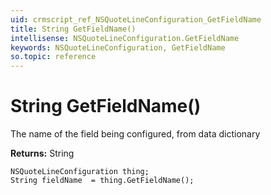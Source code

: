 ```yaml
---
uid: crmscript_ref_NSQuoteLineConfiguration_GetFieldName
title: String GetFieldName()
intellisense: NSQuoteLineConfiguration.GetFieldName
keywords: NSQuoteLineConfiguration, GetFieldName
so.topic: reference
---
```


# String GetFieldName()

The name of the field being configured, from data dictionary

**Returns:** String

```crmscript
NSQuoteLineConfiguration thing;
String fieldName  = thing.GetFieldName();
```

